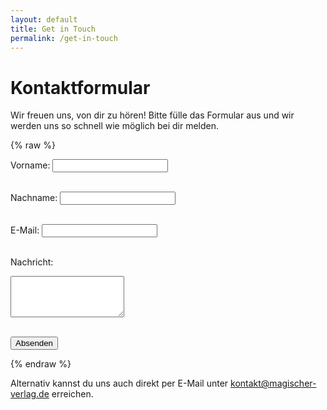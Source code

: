 ```yaml
---
layout: default
title: Get in Touch
permalink: /get-in-touch
---
```


# Kontaktformular

Wir freuen uns, von dir zu hören! Bitte fülle das Formular aus und wir werden uns so schnell wie möglich bei dir melden.

{% raw %}
<form action="https://formspree.io/f/xyyojpla" method="POST">
  <label for="first-name">Vorname:</label>
  <input type="text" id="first-name" name="first-name" required><br><br>

  <label for="last-name">Nachname:</label>
  <input type="text" id="last-name" name="last-name" required><br><br>

  <label for="email">E-Mail:</label>
  <input type="email" id="email" name="email" required><br><br>

  <label for="message">Nachricht:</label>
  <textarea id="message" name="message" rows="4" required></textarea><br><br>

  <button type="submit">Absenden</button>
</form>
{% endraw %}

<p>Alternativ kannst du uns auch direkt per E-Mail unter <a href="mailto:kontakt@magischer-verlag.de">kontakt@magischer-verlag.de</a> erreichen.</p>
